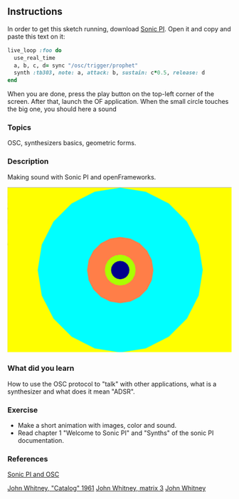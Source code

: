 ## Instructions

In order to get this sketch running, download [Sonic PI](https://sonic-pi.net/). Open it and copy and paste this text on it:


```ruby
live_loop :foo do
  use_real_time
  a, b, c, d= sync "/osc/trigger/prophet"
  synth :tb303, note: a, attack: b, sustain: c*0.5, release: d
end
```

When you are done, press the play button on the top-left corner of the screen. After that, launch the OF application. When the small circle touches the big one, you should here a sound

### Topics
OSC, synthesizers basics, geometric forms.

### Description
Making sound with Sonic PI and openFrameworks.


![img](bin/data/screenshot.png)

### What did you learn
How to use the OSC protocol to "talk" with other applications, what is a synthesizer and what does it mean "ADSR".

### Exercise
- Make a short animation with images, color and sound.
- Read chapter 1 "Welcome to Sonic PI" and "Synths" of the sonic PI documentation.


### References
[Sonic PI and OSC](https://github.com/samaaron/sonic-pi/blob/master/etc/doc/tutorial/12.1-Receiving-OSC.md)

[John Whitney, "Catalog" 1961](https://www.youtube.com/watch?v=TbV7loKp69s)
[John Whitney, matrix 3](https://www.youtube.com/watch?v=ZrKgyY5aDvA)
[John Whitney](https://en.wikipedia.org/wiki/John_Whitney_(animator))
